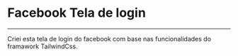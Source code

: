 <h1>Facebook Tela de login</h1>
<hr>
<p id="description">Criei esta tela de login do facebook com base nas funcionalidades do framawork TailwindCss.</p>
